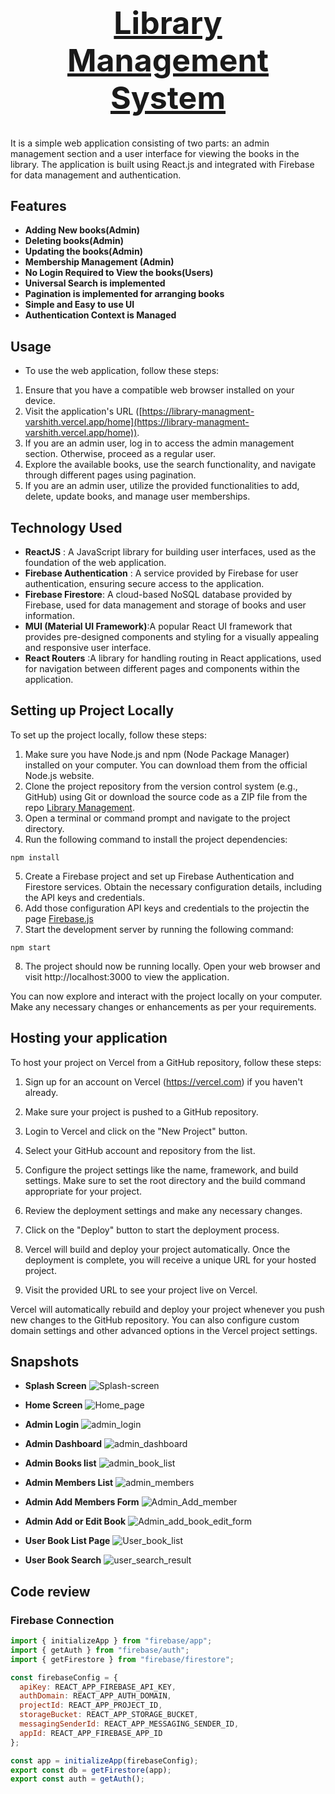 <h1 align="center" style="font-size:50px;"><a href="https://library-managment-varshith.vercel.app/home">Library Management System</a></h1>


It is a simple web application consisting of two parts: an admin management section and a user interface for viewing the books in the library. The application is built using React.js and integrated with Firebase for data management and authentication.

## Features

- **Adding New books(Admin)**
- **Deleting books(Admin)**
- **Updating the books(Admin)**
- **Membership Management (Admin)**
- **No Login Required to View the books(Users)**
- **Universal Search is implemented**
- **Pagination is implemented for arranging books**
- **Simple and Easy to use UI**
- **Authentication Context is Managed**

## Usage

- To use the web application, follow these steps:

1. Ensure that you have a compatible web browser installed on your device.
2. Visit the application's URL ([https://library-managment-varshith.vercel.app/home](https://library-managment-varshith.vercel.app/home)).
3. If you are an admin user, log in to access the admin management section. Otherwise, proceed as a regular user.
4. Explore the available books, use the search functionality, and navigate through different pages using pagination.
5. If you are an admin user, utilize the provided functionalities to add, delete, update books, and manage user memberships.

## Technology Used

- **ReactJS** :  A JavaScript library for building user     interfaces, used as the foundation of the web application.
- **Firebase Authentication** : A service provided by Firebase for user authentication, ensuring secure access to the application.
- **Firebase Firestore**:  A cloud-based NoSQL database provided by Firebase, used for data management and storage of books and user information.
- **MUI (Material UI Framework)**:A popular React UI framework that provides pre-designed components and styling for a visually appealing and responsive user interface.
- **React Routers** :A library for handling routing in React applications, used for navigation between different pages and components within the application.


## Setting up Project Locally

To set up the project locally, follow these steps:
1. Make sure you have Node.js and npm (Node Package Manager) installed on your computer. You can download them from the official Node.js website.
2. Clone the project repository from the version control system (e.g., GitHub) using Git or download the source code as a ZIP file from the repo [Library Management](https://github.com/Varshithvhegde/LibraryManagment).
3. Open a terminal or command prompt and navigate to the project directory.
4. Run the following command to install the project dependencies:
```
npm install
```
5. Create a Firebase project and set up Firebase Authentication and Firestore services. Obtain the necessary configuration details, including the API keys and credentials.
6. Add those configuration API keys and credentials to the projectin the page [Firebase.js](src/firebase.js)
7. Start the development server by running the following command:
```
npm start
```
8. The project should now be running locally. Open your web browser and visit http://localhost:3000 to view the application.

You can now explore and interact with the project locally on your computer. Make any necessary changes or enhancements as per your requirements.

## Hosting your application
To host your project on Vercel from a GitHub repository, follow these steps:

1. Sign up for an account on Vercel (https://vercel.com) if you haven't already.

2. Make sure your project is pushed to a GitHub repository.

3. Login to Vercel and click on the "New Project" button.

4. Select your GitHub account and repository from the list.

5. Configure the project settings like the name, framework, and build settings. Make sure to set the root directory and the build command appropriate for your project.

6. Review the deployment settings and make any necessary changes.

7. Click on the "Deploy" button to start the deployment process.

8. Vercel will build and deploy your project automatically. Once the deployment is complete, you will receive a unique URL for your hosted project.

9. Visit the provided URL to see your project live on Vercel.

Vercel will automatically rebuild and deploy your project whenever you push new changes to the GitHub repository. You can also configure custom domain settings and other advanced options in the Vercel project settings.

## Snapshots

- **Splash Screen**
![Splash-screen](https://github.com/Varshithvhegde/LibraryManagment/assets/80502833/5db2296b-8d13-491b-bc54-84607bfaf64e)

- **Home Screen**
![Home_page](https://github.com/Varshithvhegde/LibraryManagment/assets/80502833/f45f6d30-238a-4b9a-b085-6f465d58f0e6)

- **Admin Login**
![admin_login](https://github.com/Varshithvhegde/LibraryManagment/assets/80502833/d81b9a39-c801-4daa-8707-05f2c74971c9)

- **Admin Dashboard**
![admin_dashboard](https://github.com/Varshithvhegde/LibraryManagment/assets/80502833/d23bd228-9dc2-41c6-b635-af5c6babf176)

- **Admin Books list**
![admin_book_list](https://github.com/Varshithvhegde/LibraryManagment/assets/80502833/a278cc38-41bf-4d6f-a6bc-c3c4bf958a65)

- **Admin Members List**
![admin_members](https://github.com/Varshithvhegde/LibraryManagment/assets/80502833/04e953da-4c81-4f4d-a578-a5bd320e46b7)

- **Admin Add Members Form**
![Admin_Add_member](https://github.com/Varshithvhegde/LibraryManagment/assets/80502833/3310c3d7-330f-4dd7-a9bc-92c90db6299a)

- **Admin Add or Edit Book**
![Admin_add_book_edit_form](https://github.com/Varshithvhegde/LibraryManagment/assets/80502833/e7736f2d-ed40-4671-9828-166e5e08fe7e)

- **User Book List Page**
![User_book_list](https://github.com/Varshithvhegde/LibraryManagment/assets/80502833/508858ff-64dc-4f42-965f-9e9824e772fe)

- **User Book Search**
![user_search_result](https://github.com/Varshithvhegde/LibraryManagment/assets/80502833/1884643d-709a-48a4-a521-0d8c1698156e)

## Code review

### Firebase Connection

```javascript
import { initializeApp } from "firebase/app";
import { getAuth } from "firebase/auth";
import { getFirestore } from "firebase/firestore";

const firebaseConfig = {
  apiKey: REACT_APP_FIREBASE_API_KEY,
  authDomain: REACT_APP_AUTH_DOMAIN,
  projectId: REACT_APP_PROJECT_ID,
  storageBucket: REACT_APP_STORAGE_BUCKET,
  messagingSenderId: REACT_APP_MESSAGING_SENDER_ID,
  appId: REACT_APP_FIREBASE_APP_ID
};

const app = initializeApp(firebaseConfig);
export const db = getFirestore(app);
export const auth = getAuth();
```

